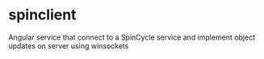 # spinclient
Angular service that connect to a SpinCycle service and implement object updates on server using winsockets
